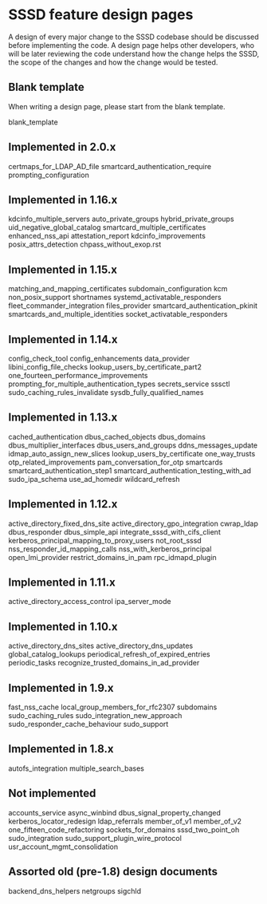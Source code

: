 # SSSD feature design pages

A design of every major change to the SSSD codebase should be discussed before implementing the code. A design page helps other developers, who will be later reviewing the code understand how the change helps the SSSD, the scope of the changes and how the change would be tested.

## Blank template

When writing a design page, please start from the blank template.

<div class="toctree">

blank_template

</div>

## Implemented in 2.0.x

<div class="toctree">

certmaps_for_LDAP_AD_file smartcard_authentication_require prompting_configuration

</div>

## Implemented in 1.16.x

<div class="toctree">

kdcinfo_multiple_servers auto_private_groups hybrid_private_groups uid_negative_global_catalog smartcard_multiple_certificates enhanced_nss_api attestation_report kdcinfo_improvements posix_attrs_detection chpass_without_exop.rst

</div>

## Implemented in 1.15.x

<div class="toctree">

matching_and_mapping_certificates subdomain_configuration kcm non_posix_support shortnames systemd_activatable_responders fleet_commander_integration files_provider smartcard_authentication_pkinit smartcards_and_multiple_identities socket_activatable_responders

</div>

## Implemented in 1.14.x

<div class="toctree">

config_check_tool config_enhancements data_provider libini_config_file_checks lookup_users_by_certificate_part2 one_fourteen_performance_improvements prompting_for_multiple_authentication_types secrets_service sssctl sudo_caching_rules_invalidate sysdb_fully_qualified_names

</div>

## Implemented in 1.13.x

<div class="toctree">

cached_authentication dbus_cached_objects dbus_domains dbus_multiplier_interfaces dbus_users_and_groups ddns_messages_update idmap_auto_assign_new_slices lookup_users_by_certificate one_way_trusts otp_related_improvements pam_conversation_for_otp smartcards smartcard_authentication_step1 smartcard_authentication_testing_with_ad sudo_ipa_schema use_ad_homedir wildcard_refresh

</div>

## Implemented in 1.12.x

<div class="toctree">

active_directory_fixed_dns_site active_directory_gpo_integration cwrap_ldap dbus_responder dbus_simple_api integrate_sssd_with_cifs_client kerberos_principal_mapping_to_proxy_users not_root_sssd nss_responder_id_mapping_calls nss_with_kerberos_principal open_lmi_provider restrict_domains_in_pam rpc_idmapd_plugin

</div>

## Implemented in 1.11.x

<div class="toctree">

active_directory_access_control ipa_server_mode

</div>

## Implemented in 1.10.x

<div class="toctree">

active_directory_dns_sites active_directory_dns_updates global_catalog_lookups periodical_refresh_of_expired_entries periodic_tasks recognize_trusted_domains_in_ad_provider

</div>

## Implemented in 1.9.x

<div class="toctree">

fast_nss_cache local_group_members_for_rfc2307 subdomains sudo_caching_rules sudo_integration_new_approach sudo_responder_cache_behaviour sudo_support

</div>

## Implemented in 1.8.x

<div class="toctree">

autofs_integration multiple_search_bases

</div>

## Not implemented

<div class="toctree">

accounts_service async_winbind dbus_signal_property_changed kerberos_locator_redesign ldap_referrals member_of_v1 member_of_v2 one_fifteen_code_refactoring sockets_for_domains sssd_two_point_oh sudo_integration sudo_support_plugin_wire_protocol usr_account_mgmt_consolidation

</div>

## Assorted old (pre-1.8) design documents

<div class="toctree">

backend_dns_helpers netgroups sigchld

</div>
